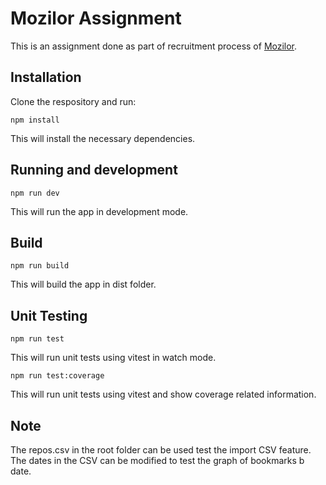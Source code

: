 # Mozilor Assignment

This is an assignment done as part of recruitment process of [Mozilor](https://www.mozilor.com/).


## Installation

Clone the respository and run:

```shell
npm install
```

This will install the necessary dependencies.

## Running and development

```shell
npm run dev
```

This will run the app in development mode.

## Build

```shell
npm run build
```

This will build the app in dist folder.

## Unit Testing

```shell
npm run test
```

This will run unit tests using vitest in watch mode.

```shell
npm run test:coverage
```

This will run unit tests using vitest and show coverage related information.

## Note
The repos.csv in the root folder can be used test the import CSV feature. The dates in the CSV can be modified to test the graph of bookmarks b date.